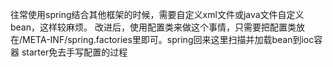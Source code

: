 往常使用spring结合其他框架的时候，需要自定义xml文件或java文件自定义bean，这样较麻烦。
改进后，使用配置类来做这个事情，只需要把配置类放在/META-INF/spring.factories里即可。spring回来这里扫描并加载bean到ioc容器
starter免去手写配置的过程